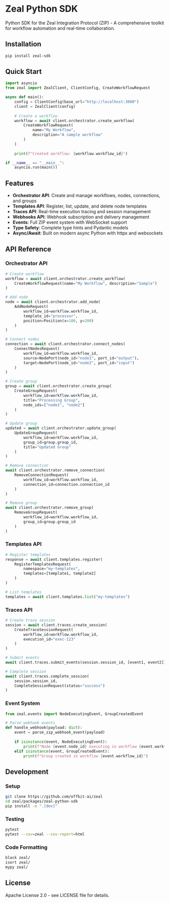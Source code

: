 # Zeal Python SDK

Python SDK for the Zeal Integration Protocol (ZIP) - A comprehensive toolkit for workflow automation and real-time collaboration.

## Installation

```bash
pip install zeal-sdk
```

## Quick Start

```python
import asyncio
from zeal import ZealClient, ClientConfig, CreateWorkflowRequest

async def main():
    config = ClientConfig(base_url="http://localhost:3000")
    client = ZealClient(config)
    
    # Create a workflow
    workflow = await client.orchestrator.create_workflow(
        CreateWorkflowRequest(
            name="My Workflow",
            description="A sample workflow"
        )
    )
    
    print(f"Created workflow: {workflow.workflow_id}")

if __name__ == "__main__":
    asyncio.run(main())
```

## Features

- **Orchestrator API**: Create and manage workflows, nodes, connections, and groups
- **Templates API**: Register, list, update, and delete node templates  
- **Traces API**: Real-time execution tracing and session management
- **Webhooks API**: Webhook subscription and delivery management
- **Events**: Full ZIP event system with WebSocket support
- **Type Safety**: Complete type hints and Pydantic models
- **Async/Await**: Built on modern async Python with httpx and websockets

## API Reference

### Orchestrator API

```python
# Create workflow
workflow = await client.orchestrator.create_workflow(
    CreateWorkflowRequest(name="My Workflow", description="Sample")
)

# Add node
node = await client.orchestrator.add_node(
    AddNodeRequest(
        workflow_id=workflow.workflow_id,
        template_id="processor",
        position=Position(x=100, y=200)
    )
)

# Connect nodes  
connection = await client.orchestrator.connect_nodes(
    ConnectNodesRequest(
        workflow_id=workflow.workflow_id,
        source=NodePort(node_id="node1", port_id="output"),
        target=NodePort(node_id="node2", port_id="input")
    )
)

# Create group
group = await client.orchestrator.create_group(
    CreateGroupRequest(
        workflow_id=workflow.workflow_id,
        title="Processing Group",
        node_ids=["node1", "node2"]
    )
)

# Update group
updated = await client.orchestrator.update_group(
    UpdateGroupRequest(
        workflow_id=workflow.workflow_id,
        group_id=group.group_id,
        title="Updated Group"
    )
)

# Remove connection
await client.orchestrator.remove_connection(
    RemoveConnectionRequest(
        workflow_id=workflow.workflow_id,
        connection_id=connection.connection_id
    )
)

# Remove group
await client.orchestrator.remove_group(
    RemoveGroupRequest(
        workflow_id=workflow.workflow_id,
        group_id=group.group_id
    )
)
```

### Templates API

```python
# Register templates
response = await client.templates.register(
    RegisterTemplatesRequest(
        namespace="my-templates",
        templates=[template1, template2]
    )
)

# List templates
templates = await client.templates.list("my-templates")
```

### Traces API

```python
# Create trace session
session = await client.traces.create_session(
    CreateTraceSessionRequest(
        workflow_id=workflow.workflow_id,
        execution_id="exec-123"
    )
)

# Submit events
await client.traces.submit_events(session.session_id, [event1, event2])

# Complete session
await client.traces.complete_session(
    session.session_id,
    CompleteSessionRequest(status="success")
)
```

### Event System

```python
from zeal.events import NodeExecutingEvent, GroupCreatedEvent

# Parse webhook events
def handle_webhook(payload: dict):
    event = parse_zip_webhook_event(payload)
    
    if isinstance(event, NodeExecutingEvent):
        print(f"Node {event.node_id} executing in workflow {event.workflow_id}")
    elif isinstance(event, GroupCreatedEvent):
        print(f"Group created in workflow {event.workflow_id}")
```

## Development

### Setup

```bash
git clone https://github.com/offbit-ai/zeal
cd zeal/packages/zeal-python-sdk
pip install -e ".[dev]"
```

### Testing

```bash
pytest
pytest --cov=zeal --cov-report=html
```

### Code Formatting

```bash
black zeal/
isort zeal/
mypy zeal/
```

## License

Apache License 2.0 - see LICENSE file for details.